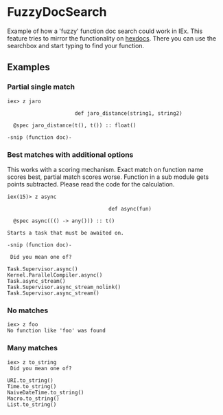 # FuzzyDocSearch

Example of how a 'fuzzy' function doc search could work in IEx. This feature tries to mirror the
functionality on [hexdocs](https://hexdocs.pm/elixir). There you can use the searchbox and start
typing to find your function.

## Examples

### Partial single match

```
iex> z jaro

                      def jaro_distance(string1, string2)                       

  @spec jaro_distance(t(), t()) :: float()

-snip (function doc)-

```

### Best matches with additional options

This works with a scoring mechanism. Exact match on function name scores best, partial match scores
worse. Function in a sub module gets points subtracted. Please read the code for the calculation.

```
iex(15)> z async

                                 def async(fun)                                 

  @spec async((() -> any())) :: t()

Starts a task that must be awaited on.

-snip (function doc)-

 Did you mean one of? 

Task.Supervisor.async()
Kernel.ParallelCompiler.async()
Task.async_stream()
Task.Supervisor.async_stream_nolink()
Task.Supervisor.async_stream()
```

### No matches

```
iex> z foo
No function like 'foo' was found
```

### Many matches

```
iex> z to_string
 Did you mean one of? 

URI.to_string()
Time.to_string()
NaiveDateTime.to_string()
Macro.to_string()
List.to_string()
```